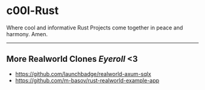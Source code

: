 # c00l-Rust

Where cool and informative Rust Projects come together in peace and harmony. Amen. 

----
## More Realworld Clones *Eyeroll* <3
- https://github.com/launchbadge/realworld-axum-sqlx
- https://github.com/m-basov/rust-realworld-example-app
